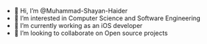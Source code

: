 - 👋 Hi, I’m @Muhammad-Shayan-Haider
- 👀 I’m interested in Computer Science and Software Engineering
- 🌱 I’m currently working as an iOS developer
- 💞️ I’m looking to collaborate on Open source projects
